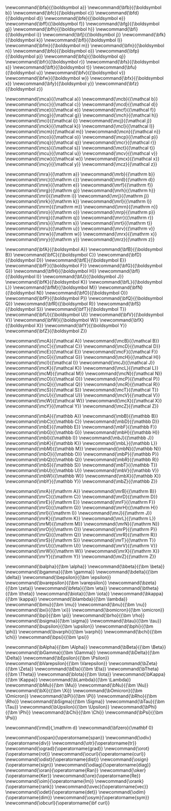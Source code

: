 <script src="https://cdn.mathjax.org/mathjax/latest/MathJax.js?config=TeX-AMS-MML_HTMLorMML" type="text/javascript"></script>

\newcommand{\bfa}{{\boldsymbol a}}
\newcommand{\bfb}{{\boldsymbol b}}
\newcommand{\bfc}{{\boldsymbol c}}
\newcommand{\bfd}{{\boldsymbol d}}
\newcommand{\bfe}{{\boldsymbol e}}
\newcommand{\bff}{{\boldsymbol f}}
\newcommand{\bfg}{{\boldsymbol g}}
\newcommand{\bfh}{{\boldsymbol h}}
\newcommand{\bfi}{{\boldsymbol i}}
\newcommand{\bfj}{{\boldsymbol j}}
\newcommand{\bfk}{{\boldsymbol k}}
\newcommand{\bfl}{{\boldsymbol l}}
\newcommand{\bfm}{{\boldsymbol m}}
\newcommand{\bfn}{{\boldsymbol n}}
\newcommand{\bfo}{{\boldsymbol o}}
\newcommand{\bfp}{{\boldsymbol p}}
\newcommand{\bfq}{{\boldsymbol q}}
\newcommand{\bfr}{{\boldsymbol r}}
\newcommand{\bfs}{{\boldsymbol s}}
\newcommand{\bft}{{\boldsymbol t}}
\newcommand{\bfu}{{\boldsymbol u}}
\newcommand{\bfv}{{\boldsymbol v}}
\newcommand{\bfw}{{\boldsymbol w}}
\newcommand{\bfx}{{\boldsymbol x}}
\newcommand{\bfy}{{\boldsymbol y}}
\newcommand{\bfz}{{\boldsymbol z}}

\newcommand{\mca}{{\mathcal a}}
\newcommand{\mcb}{{\mathcal b}}
\newcommand{\mcc}{{\mathcal c}}
\newcommand{\mcd}{{\mathcal d}}
\newcommand{\mce}{{\mathcal e}}
\newcommand{\mcf}{{\mathcal f}}
\newcommand{\mcg}{{\mathcal g}}
\newcommand{\mch}{{\mathcal h}}
\newcommand{\mci}{{\mathcal i}}
\newcommand{\mcj}{{\mathcal j}}
\newcommand{\mck}{{\mathcal k}}
\newcommand{\mcl}{{\mathcal l}}
\newcommand{\mcm}{{\mathcal m}}
\newcommand{\mcn}{{\mathcal n}}
\newcommand{\mco}{{\mathcal o}}
\newcommand{\mcp}{{\mathcal p}}
\newcommand{\mcq}{{\mathcal q}}
\newcommand{\mcr}{{\mathcal r}}
\newcommand{\mcs}{{\mathcal s}}
\newcommand{\mct}{{\mathcal t}}
\newcommand{\mcu}{{\mathcal u}}
\newcommand{\mcv}{{\mathcal v}}
\newcommand{\mcw}{{\mathcal w}}
\newcommand{\mcx}{{\mathcal x}}
\newcommand{\mcy}{{\mathcal y}}
\newcommand{\mcz}{{\mathcal z}}

\newcommand{\mra}{{\mathrm a}}
\newcommand{\mrb}{{\mathrm b}}
\newcommand{\mrc}{{\mathrm c}}
\newcommand{\mrd}{{\mathrm d}}
\newcommand{\mre}{{\mathrm e}}
\newcommand{\mrf}{{\mathrm f}}
\newcommand{\mrg}{{\mathrm g}}
\newcommand{\mrh}{{\mathrm h}}
\newcommand{\mri}{{\mathrm i}}
\newcommand{\mrj}{{\mathrm j}}
\newcommand{\mrk}{{\mathrm k}}
\newcommand{\mrl}{{\mathrm l}}
\newcommand{\mrm}{{\mathrm m}}
\newcommand{\mrn}{{\mathrm n}}
\newcommand{\mro}{{\mathrm o}}
\newcommand{\mrp}{{\mathrm p}}
\newcommand{\mrq}{{\mathrm q}}
\newcommand{\mrr}{{\mathrm r}}
\newcommand{\mrs}{{\mathrm s}}
\newcommand{\mrt}{{\mathrm t}}
\newcommand{\mru}{{\mathrm u}}
\newcommand{\mrv}{{\mathrm v}}
\newcommand{\mrw}{{\mathrm w}}
\newcommand{\mrx}{{\mathrm x}}
\newcommand{\mry}{{\mathrm y}}
\newcommand{\mrz}{{\mathrm z}}

\newcommand{\bfA}{{\boldsymbol A}}
\newcommand{\bfB}{{\boldsymbol B}}
\newcommand{\bfC}{{\boldsymbol C}}
\newcommand{\bfD}{{\boldsymbol D}}
\newcommand{\bfE}{{\boldsymbol E}}
\newcommand{\bfF}{{\boldsymbol F}}
\newcommand{\bfG}{{\boldsymbol G}}
\newcommand{\bfH}{{\boldsymbol H}}
\newcommand{\bfI}{{\boldsymbol I}}
\newcommand{\bfJ}{{\boldsymbol J}}
\newcommand{\bfK}{{\boldsymbol K}}
\newcommand{\bfL}{{\boldsymbol L}}
\newcommand{\bfM}{{\boldsymbol M}}
\newcommand{\bfN}{{\boldsymbol N}}
\newcommand{\bfO}{{\boldsymbol O}}
\newcommand{\bfP}{{\boldsymbol P}}
\newcommand{\bfQ}{{\boldsymbol Q}}
\newcommand{\bfR}{{\boldsymbol R}}
\newcommand{\bfS}{{\boldsymbol S}}
\newcommand{\bfT}{{\boldsymbol T}}
\newcommand{\bfU}{{\boldsymbol U}}
\newcommand{\bfV}{{\boldsymbol V}}
\newcommand{\bfW}{{\boldsymbol W}}
\newcommand{\bfX}{{\boldsymbol X}}
\newcommand{\bfY}{{\boldsymbol Y}}
\newcommand{\bfZ}{{\boldsymbol Z}}

\newcommand{\mcA}{{\mathcal A}}
\newcommand{\mcB}{{\mathcal B}}
\newcommand{\mcC}{{\mathcal C}}
\newcommand{\mcD}{{\mathcal D}}
\newcommand{\mcE}{{\mathcal E}}
\newcommand{\mcF}{{\mathcal F}}
\newcommand{\mcG}{{\mathcal G}}
\newcommand{\mcH}{{\mathcal H}}
\newcommand{\mcI}{{\mathcal I}}
\newcommand{\mcJ}{{\mathcal J}}
\newcommand{\mcK}{{\mathcal K}}
\newcommand{\mcL}{{\mathcal L}}
\newcommand{\mcM}{{\mathcal M}}
\newcommand{\mcN}{{\mathcal N}}
\newcommand{\mcO}{{\mathcal O}}
\newcommand{\mcP}{{\mathcal P}}
\newcommand{\mcQ}{{\mathcal Q}}
\newcommand{\mcR}{{\mathcal R}}
\newcommand{\mcS}{{\mathcal S}}
\newcommand{\mcT}{{\mathcal T}}
\newcommand{\mcU}{{\mathcal U}}
\newcommand{\mcV}{{\mathcal V}}
\newcommand{\mcW}{{\mathcal W}}
\newcommand{\mcX}{{\mathcal X}}
\newcommand{\mcY}{{\mathcal Y}}
\newcommand{\mcZ}{{\mathcal Z}}

\newcommand{\mbA}{{\mathbb A}}
\newcommand{\mbB}{{\mathbb B}}
\newcommand{\mbC}{{\mathbb C}}
\newcommand{\mbD}{{\mathbb D}}
\newcommand{\mbE}{{\mathbb E}}
\newcommand{\mbF}{{\mathbb F}}
\newcommand{\mbG}{{\mathbb G}}
\newcommand{\mbH}{{\mathbb H}}
\newcommand{\mbI}{{\mathbb I}}
\newcommand{\mbJ}{{\mathbb J}}
\newcommand{\mbK}{{\mathbb K}}
\newcommand{\mbL}{{\mathbb L}}
\newcommand{\mbM}{{\mathbb M}}
\newcommand{\mbN}{{\mathbb N}}
\newcommand{\mbO}{{\mathbb O}}
\newcommand{\mbP}{{\mathbb P}}
\newcommand{\mbQ}{{\mathbb Q}}
\newcommand{\mbR}{{\mathbb R}}
\newcommand{\mbS}{{\mathbb S}}
\newcommand{\mbT}{{\mathbb T}}
\newcommand{\mbU}{{\mathbb U}}
\newcommand{\mbV}{{\mathbb V}}
\newcommand{\mbW}{{\mathbb W}}
\newcommand{\mbX}{{\mathbb X}}
\newcommand{\mbY}{{\mathbb Y}}
\newcommand{\mbZ}{{\mathbb Z}}

\newcommand{\mrA}{{\mathrm A}}
\newcommand{\mrB}{{\mathrm B}}
\newcommand{\mrC}{{\mathrm C}}
\newcommand{\mrD}{{\mathrm D}}
\newcommand{\mrE}{{\mathrm E}}
\newcommand{\mrF}{{\mathrm F}}
\newcommand{\mrG}{{\mathrm G}}
\newcommand{\mrH}{{\mathrm H}}
\newcommand{\mrI}{{\mathrm I}}
\newcommand{\mrJ}{{\mathrm J}}
\newcommand{\mrK}{{\mathrm K}}
\newcommand{\mrL}{{\mathrm L}}
\newcommand{\mrM}{{\mathrm M}}
\newcommand{\mrN}{{\mathrm N}}
\newcommand{\mrO}{{\mathrm O}}
\newcommand{\mrP}{{\mathrm P}}
\newcommand{\mrQ}{{\mathrm Q}}
\newcommand{\mrR}{{\mathrm R}}
\newcommand{\mrS}{{\mathrm S}}
\newcommand{\mrT}{{\mathrm T}}
\newcommand{\mrU}{{\mathrm U}}
\newcommand{\mrV}{{\mathrm V}}
\newcommand{\mrW}{{\mathrm W}}
\newcommand{\mrX}{{\mathrm X}}
\newcommand{\mrY}{{\mathrm Y}}
\newcommand{\mrZ}{{\mathrm Z}}

\newcommand{\balpha}{{\bm \alpha}}
\newcommand{\bbeta}{{\bm \beta}}
\newcommand{\bgamma}{{\bm \gamma}}
\newcommand{\bdelta}{{\bm \delta}}
\newcommand{\bepsilon}{{\bm \epsilon}}
\newcommand{\bvarepsilon}{{\bm \varepsilon}}
\newcommand{\bzeta}{{\bm \zeta}}
\newcommand{\bfeta}{{\bm \eta}}
\newcommand{\btheta}{{\bm \theta}}
\newcommand{\biota}{{\bm \iota}}
\newcommand{\bkappa}{{\bm \kappa}}
\newcommand{\blambda}{{\bm \lambda}}
\newcommand{\bmu}{{\bm \mu}}
\newcommand{\bnu}{{\bm \nu}}
\newcommand{\bxi}{{\bm \xi}}
\newcommand{\bomicron}{{\bm \omicron}}
\newcommand{\bpi}{{\bm \pi}}
\newcommand{\brho}{{\bm \rho}}
\newcommand{\bsigma}{{\bm \sigma}}
\newcommand{\btau}{{\bm \tau}}
\newcommand{\bupsilon}{{\bm \upsilon}}
\newcommand{\bphi}{{\bm \phi}}
\newcommand{\bvarphi}{{\bm \varphi}}
\newcommand{\bchi}{{\bm \chi}}
\newcommand{\bpsi}{{\bm \psi}}

\newcommand{\bAlpha}{{\bm \Alpha}}
\newcommand{\bBeta}{{\bm \Beta}}
\newcommand{\bGamma}{{\bm \Gamma}}
\newcommand{\bDelta}{{\bm \Delta}}
\newcommand{\bEpsilon}{{\bm \Psilon}}
\newcommand{\bVarepsilon}{{\bm \Varepsilon}}
\newcommand{\bZeta}{{\bm \Zeta}}
\newcommand{\bEta}{{\bm \Eta}}
\newcommand{\bTheta}{{\bm \Theta}}
\newcommand{\bIota}{{\bm \Iota}}
\newcommand{\bKappa}{{\bm \Kappa}}
\newcommand{\bLambda}{{\bm \Lambda}}
\newcommand{\bMu}{{\bm \Mu}}
\newcommand{\bNu}{{\bm \Nu}}
\newcommand{\bXi}{{\bm \Xi}}
\newcommand{\bOmicron}{{\bm \Omicron}}
\newcommand{\bPi}{{\bm \Pi}}
\newcommand{\bRho}{{\bm \Rho}}
\newcommand{\bSigma}{{\bm \Sigma}}
\newcommand{\bTau}{{\bm \Tau}}
\newcommand{\bUpsilon}{{\bm \Upsilon}}
\newcommand{\bPhi}{{\bm \Phi}}
\newcommand{\bChi}{{\bm \Chi}}
\newcommand{\bPsi}{{\bm \Psi}}

\newcommand{\rmd}{\,\mathrm d}
\newcommand{\bfzero}{\mathbf 0}

\newcommand{\ospan}{\operatorname{span}}
\newcommand{\odiv}{\operatorname{div}}
\newcommand{\otr}{\operatorname{tr}}
\newcommand{\ograd}{\operatorname{grad}}
\newcommand{\orot}{\operatorname{rot}}
\newcommand{\ocurl}{\operatorname{curl}}
\newcommand{\odist}{\operatorname{dist}}
\newcommand{\osign}{\operatorname{sign}}
\newcommand{\odiag}{\operatorname{diag}}
\newcommand{\oran}{\operatorname{Ran}} 
\newcommand{\oker}{\operatorname{Ker}} 
\newcommand{\ore}{\operatorname{Re}}
\newcommand{\oim}{\operatorname{Im}}
\newcommand{\orank}{\operatorname{rank}}
\newcommand{\ovec}{\operatorname{vec}}
\newcommand{\odet}{\operatorname{det}}
\newcommand{\odim}{\operatorname{dim}}
\newcommand{\osym}{\operatorname{sym}}
\newcommand{\obcurl}{\operatorname{\bf curl}}
